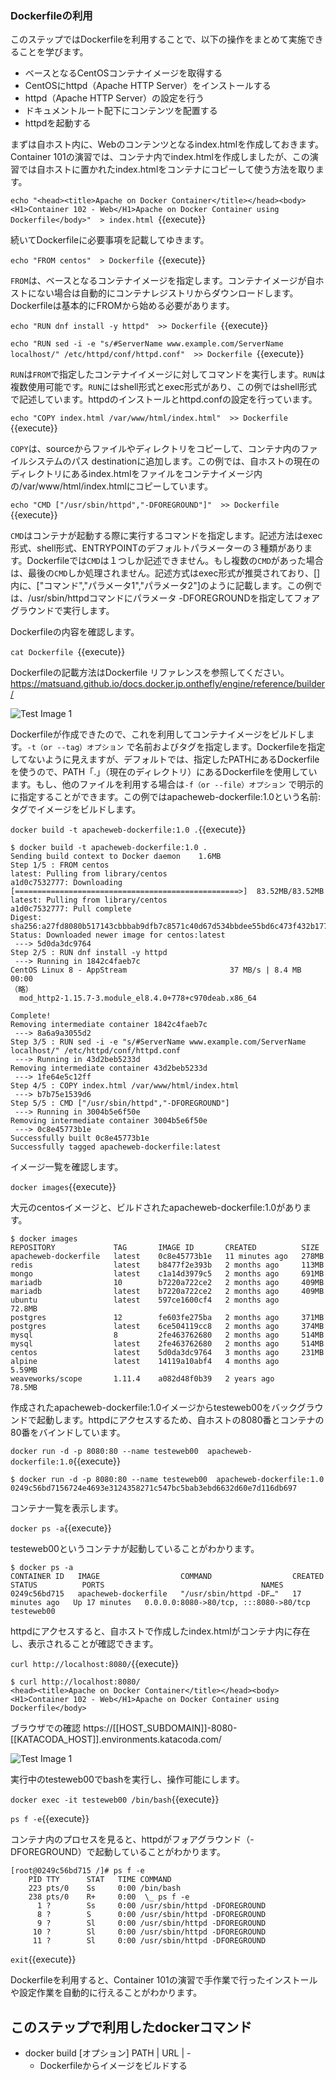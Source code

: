 ### Dockerfileの利用

このステップではDockerfileを利用することで、以下の操作をまとめて実施できることを学びます。

- ベースとなるCentOSコンテナイメージを取得する
- CentOSにhttpd（Apache HTTP Server）をインストールする
- httpd（Apache HTTP Server）の設定を行う
- ドキュメントルート配下にコンテンツを配置する
- httpdを起動する

まずは自ホスト内に、Webのコンテンツとなるindex.htmlを作成しておきます。Container 101の演習では、コンテナ内でindex.htmlを作成しましたが、この演習では自ホストに置かれたindex.htmlをコンテナにコピーして使う方法を取ります。

`echo "<head><title>Apache on Docker Container</title></head><body><H1>Container 102 - Web</H1>Apache on Docker Container using Dockerfile</body>"  > index.html `{{execute}}

続いてDockerfileに必要事項を記載してゆきます。

`echo "FROM centos"  > Dockerfile `{{execute}}

`FROM`は、ベースとなるコンテナイメージを指定します。コンテナイメージが自ホストにない場合は自動的にコンテナレジストリからダウンロードします。Dockerfileは基本的にFROMから始める必要があります。

`echo "RUN dnf install -y httpd"  >> Dockerfile `{{execute}}

`echo "RUN sed -i -e "s/#ServerName www.example.com/ServerName localhost/" /etc/httpd/conf/httpd.conf"  >> Dockerfile `{{execute}}

`RUN`は`FROM`で指定したコンテナイイメージに対してコマンドを実行します。`RUN`は複数使用可能です。`RUN`にはshell形式とexec形式があり、この例ではshell形式で記述しています。httpdのインストールとhttpd.confの設定を行っています。

`echo "COPY index.html /var/www/html/index.html"  >> Dockerfile `{{execute}}

`COPY`は、sourceからファイルやディレクトリをコピーして、コンテナ内のファイルシステムのパス destinationに追加します。この例では、自ホストの現在のディレクトリにあるindex.htmlをファイルをコンテナイメージ内の/var/www/html/index.htmlにコピーしています。

`echo "CMD ["/usr/sbin/httpd","-DFOREGROUND"]"  >> Dockerfile `{{execute}}

`CMD`はコンテナが起動する際に実行するコマンドを指定します。記述方法はexec形式、shell形式、ENTRYPOINTのデフォルトパラメーターの３種類があります。Dockerfileでは`CMD`は１つしか記述できません。もし複数の`CMD`があった場合は、最後の`CMD`しか処理されません。記述方式はexec形式が推奨されており、[]内に、["コマンド","パラメータ1","パラメータ2"]のように記載します。この例では、/usr/sbin/httpdコマンドにパラメータ -DFOREGROUNDを指定してフォアグラウンドで実行します。

Dockerfileの内容を確認します。

`cat Dockerfile `{{execute}}

Dockerfileの記載方法はDockerfile リファレンスを参照してください。https://matsuand.github.io/docs.docker.jp.onthefly/engine/reference/builder/

![Test Image 1](https://raw.githubusercontent.com/mayumi00/katacoda-scenarios/main/container102/images/image201.png)

Dockerfileが作成できたので、これを利用してコンテナイメージをビルドします。`-t（or --tag）オプション` で名前およびタグを指定します。Dockerfileを指定してないように見えますが、デフォルトでは、指定したPATHにあるDockerfileを使うので、PATH「.」（現在のディレクトリ）にあるDockerfileを使用しています。もし、他のファイルを利用する場合は`-f（or --file）オプション` で明示的に指定することができます。この例ではapacheweb-dockerfile:1.0という名前:タグでイメージをビルドします。

`docker build -t apacheweb-dockerfile:1.0 .`{{execute}}
 
```text
$ docker build -t apacheweb-dockerfile:1.0 .
Sending build context to Docker daemon    1.6MB
Step 1/5 : FROM centos
latest: Pulling from library/centos
a1d0c7532777: Downloading [==================================================>]  83.52MB/83.52MB
latest: Pulling from library/centos
a1d0c7532777: Pull complete 
Digest: sha256:a27fd8080b517143cbbbab9dfb7c8571c40d67d534bbdee55bd6c473f432b177
Status: Downloaded newer image for centos:latest
 ---> 5d0da3dc9764
Step 2/5 : RUN dnf install -y httpd
 ---> Running in 1842c4faeb7c
CentOS Linux 8 - AppStream                       37 MB/s | 8.4 MB     00:00    
（略）                     
  mod_http2-1.15.7-3.module_el8.4.0+778+c970deab.x86_64                         

Complete!
Removing intermediate container 1842c4faeb7c
 ---> 8a6a9a3055d2
Step 3/5 : RUN sed -i -e "s/#ServerName www.example.com/ServerName localhost/" /etc/httpd/conf/httpd.conf
 ---> Running in 43d2beb5233d
Removing intermediate container 43d2beb5233d
 ---> 1fe64e5c12ff
Step 4/5 : COPY index.html /var/www/html/index.html
 ---> b7b75e1539d6
Step 5/5 : CMD ["/usr/sbin/httpd","-DFOREGROUND"]
 ---> Running in 3004b5e6f50e
Removing intermediate container 3004b5e6f50e
 ---> 0c8e45773b1e
Successfully built 0c8e45773b1e
Successfully tagged apacheweb-dockerfile:latest
```

イメージ一覧を確認します。

`docker images`{{execute}}

大元のcentosイメージと、ビルドされたapacheweb-dockerfile:1.0があります。
```text
$ docker images 
REPOSITORY             TAG       IMAGE ID       CREATED          SIZE
apacheweb-dockerfile   latest    0c8e45773b1e   11 minutes ago   278MB
redis                  latest    b8477f2e393b   2 months ago     113MB
mongo                  latest    c1a14d3979c5   2 months ago     691MB
mariadb                10        b7220a722ce2   2 months ago     409MB
mariadb                latest    b7220a722ce2   2 months ago     409MB
ubuntu                 latest    597ce1600cf4   2 months ago     72.8MB
postgres               12        fe603fe275ba   2 months ago     371MB
postgres               latest    6ce504119cc8   2 months ago     374MB
mysql                  8         2fe463762680   2 months ago     514MB
mysql                  latest    2fe463762680   2 months ago     514MB
centos                 latest    5d0da3dc9764   3 months ago     231MB
alpine                 latest    14119a10abf4   4 months ago     5.59MB
weaveworks/scope       1.11.4    a082d48f0b39   2 years ago      78.5MB
```

作成されたapacheweb-dockerfile:1.0イメージからtesteweb00をバックグラウンドで起動します。httpdにアクセスするため、自ホストの8080番とコンテナの80番をバインドしています。

`docker run -d -p 8080:80 --name testeweb00  apacheweb-dockerfile:1.0`{{execute}}

```text
$ docker run -d -p 8080:80 --name testeweb00  apacheweb-dockerfile:1.0
0249c56bd7156724e4693e3124358271c547bc5bab3ebd6632d60e7d116db697
```

コンテナ一覧を表示します。

`docker ps -a`{{execute}}

testeweb00というコンテナが起動していることがわかります。

```text
$ docker ps -a
CONTAINER ID   IMAGE                  COMMAND                  CREATED          STATUS          PORTS                                   NAMES
0249c56bd715   apacheweb-dockerfile   "/usr/sbin/httpd -DF…"   17 minutes ago   Up 17 minutes   0.0.0.0:8080->80/tcp, :::8080->80/tcp   testeweb00
```

httpdにアクセスすると、自ホストで作成したindex.htmlがコンテナ内に存在し、表示されることが確認できます。

`curl http://localhost:8080/`{{execute}}

```text
$ curl http://localhost:8080/
<head><title>Apache on Docker Container</title></head><body><H1>Container 102 - Web</H1>Apache on Docker Container using Dockerfile</body>
```
ブラウザでの確認
https://[[HOST_SUBDOMAIN]]-8080-[[KATACODA_HOST]].environments.katacoda.com/

![Test Image 1](https://raw.githubusercontent.com/mayumi00/katacoda-scenarios/main/container102/images/image202.png)

実行中のtesteweb00でbashを実行し、操作可能にします。

`docker exec -it testeweb00 /bin/bash`{{execute}}

`ps f -e`{{execute}}

コンテナ内のプロセスを見ると、httpdがフォアグラウンド（-DFOREGROUND）で起動していることがわかります。
```text
[root@0249c56bd715 /]# ps f -e
    PID TTY      STAT   TIME COMMAND
    223 pts/0    Ss     0:00 /bin/bash
    238 pts/0    R+     0:00  \_ ps f -e
      1 ?        Ss     0:00 /usr/sbin/httpd -DFOREGROUND
      8 ?        S      0:00 /usr/sbin/httpd -DFOREGROUND
      9 ?        Sl     0:00 /usr/sbin/httpd -DFOREGROUND
     10 ?        Sl     0:00 /usr/sbin/httpd -DFOREGROUND
     11 ?        Sl     0:00 /usr/sbin/httpd -DFOREGROUND
```

`exit`{{execute}}

Dockerfileを利用すると、Container 101の演習で手作業で行ったインストールや設定作業を自動的に行えることがわかります。

##  このステップで利用したdockerコマンド
- docker build [オプション] PATH | URL | -
  - Dockerfileからイメージをビルドする




 